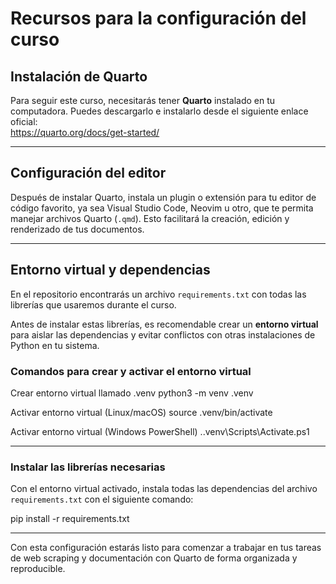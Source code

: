# Recursos para la configuración del curso

## Instalación de Quarto

Para seguir este curso, necesitarás tener **Quarto** instalado en tu computadora. Puedes descargarlo e instalarlo desde el siguiente enlace oficial:  
https://quarto.org/docs/get-started/

---

## Configuración del editor

Después de instalar Quarto, instala un plugin o extensión para tu editor de código favorito, ya sea Visual Studio Code, Neovim u otro, que te permita manejar archivos Quarto (`.qmd`). Esto facilitará la creación, edición y renderizado de tus documentos.

---

## Entorno virtual y dependencias

En el repositorio encontrarás un archivo `requirements.txt` con todas las librerías que usaremos durante el curso.

Antes de instalar estas librerías, es recomendable crear un **entorno virtual** para aislar las dependencias y evitar conflictos con otras instalaciones de Python en tu sistema.

### Comandos para crear y activar el entorno virtual

Crear entorno virtual llamado .venv
python3 -m venv .venv

Activar entorno virtual (Linux/macOS)
source .venv/bin/activate

Activar entorno virtual (Windows PowerShell)
..venv\Scripts\Activate.ps1

---

### Instalar las librerías necesarias

Con el entorno virtual activado, instala todas las dependencias del archivo `requirements.txt` con el siguiente comando:

pip install -r requirements.txt

---

Con esta configuración estarás listo para comenzar a trabajar en tus tareas de web scraping y documentación con Quarto de forma organizada y reproducible.